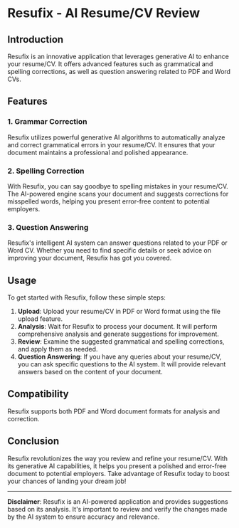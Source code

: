 # Resufix - AI Resume/CV Review

## Introduction
Resufix is an innovative application that leverages generative AI to enhance your resume/CV. It offers advanced features such as grammatical and spelling corrections, as well as question answering related to PDF and Word CVs.

## Features

### 1. Grammar Correction
Resufix utilizes powerful generative AI algorithms to automatically analyze and correct grammatical errors in your resume/CV. It ensures that your document maintains a professional and polished appearance.

### 2. Spelling Correction
With Resufix, you can say goodbye to spelling mistakes in your resume/CV. The AI-powered engine scans your document and suggests corrections for misspelled words, helping you present error-free content to potential employers.

### 3. Question Answering
Resufix's intelligent AI system can answer questions related to your PDF or Word CV. Whether you need to find specific details or seek advice on improving your document, Resufix has got you covered.

## Usage

To get started with Resufix, follow these simple steps:

1. **Upload**: Upload your resume/CV in PDF or Word format using the file upload feature.
2. **Analysis**: Wait for Resufix to process your document. It will perform comprehensive analysis and generate suggestions for improvement.
3. **Review**: Examine the suggested grammatical and spelling corrections, and apply them as needed.
4. **Question Answering**: If you have any queries about your resume/CV, you can ask specific questions to the AI system. It will provide relevant answers based on the content of your document.

## Compatibility
Resufix supports both PDF and Word document formats for analysis and correction.

## Conclusion
Resufix revolutionizes the way you review and refine your resume/CV. With its generative AI capabilities, it helps you present a polished and error-free document to potential employers. Take advantage of Resufix today to boost your chances of landing your dream job!

---

**Disclaimer**: Resufix is an AI-powered application and provides suggestions based on its analysis. It's important to review and verify the changes made by the AI system to ensure accuracy and relevance.
